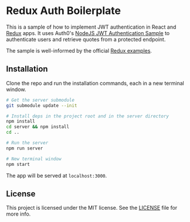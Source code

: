 # Redux Auth Boilerplate

This is a sample of how to implement JWT authentication in React and [Redux](https://github.com/rackt/redux) apps. It uses Auth0's [NodeJS JWT Authentication Sample](https://github.com/auth0/nodejs-jwt-authentication-sample) to authenticate users and retrieve quotes from a protected endpoint.

The sample is well-informed by the official [Redux examples](https://github.com/rackt/redux/tree/master/examples).

## Installation

Clone the repo and run the installation commands, each in a new terminal window.

```bash
# Get the server submodule
git submodule update --init

# Install deps in the project root and in the server directory
npm install
cd server && npm install
cd ..

# Run the server
npm run server

# New terminal window
npm start
```

The app will be served at `localhost:3000`.

## License

This project is licensed under the MIT license. See the [LICENSE](LICENSE) file for more info.
